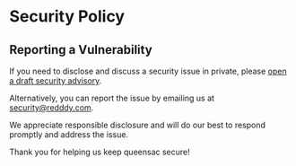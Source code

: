 # Security Policy
## Reporting a Vulnerability

If you need to disclose and discuss a security issue in private, please [open a draft security advisory](https://github.com/reddevilmidzy/queensac/security/advisories/new).

Alternatively, you can report the issue by emailing us at [security@redddy.com](mailto:security@redddy.com).

We appreciate responsible disclosure and will do our best to respond promptly and address the issue.

Thank you for helping us keep queensac secure!
